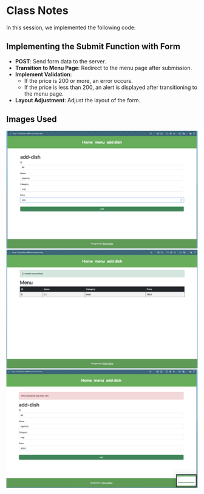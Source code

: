 # Class Notes

In this session, we implemented the following code:

## Implementing the Submit Function with Form

- **POST**: Send form data to the server.
- **Transition to Menu Page**: Redirect to the menu page after submission.
- **Implement Validation**:
  - If the price is 200 or more, an error occurs.
  - If the price is less than 200, an alert is displayed after transitioning to the menu page.
- **Layout Adjustment**: Adjust the layout of the form.

## Images Used
![add-dish-page](from-input.png)
![validation-success](success1.png)
![validation-error](error-alert.png)

